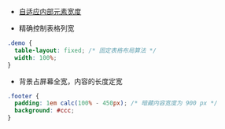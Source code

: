 * [自适应内部元素宽度](https://codepen.io/MuYunyun/pen/XGpvmv)

* 精确控制表格列宽

```css
.demo {
  table-layout: fixed; /* 固定表格布局算法 */
  width: 100%;
}
```

* 背景占屏幕全宽，内容的长度定宽

```css
.footer {
  padding: 1em calc(100% - 450px); /* 暗藏内容宽度为 900 px */
  background: #ccc;
}
```